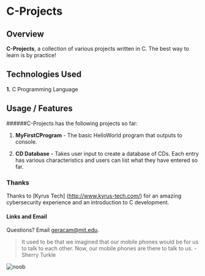 # C-Projects

## Overview

**C-Projects**, a collection of various projects written in C. The best way to learn is by practice!


## Technologies Used 

**1.** C Programming Language


## Usage / Features

######C-Projects has the following projects so far:

1.  **MyFirstCProgram** - The basic HelloWorld program that outputs to console.

2.  **CD Database** - Takes user input to create a database of CDs. Each entry has various characteristics and users can list what they have entered so far.  


### Thanks

Thanks to [Kyrus Tech] (<http://www.kyrus-tech.com/>) for an amazing cybersecurity experience and an introduction to C development.

#### Links and Email

Questions? Email <geracam@mit.edu>. 


> It used to be that we imagined that our mobile phones would be for us to talk to each other. Now, our mobile phones are there to talk to us. -Sherry Turkle

![noob](http://www.quickmeme.com/img/ce/ce20dfecd3053d162202e3d27fc36990dcffa53ede20ddc334d1dc540e728ad8.jpg)
